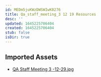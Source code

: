 ```yaml
---
id: MEDm5juKWzDWSWIwK0276
title: Qa_staff_meeting_3 12 19 Resources
desc: ''
updated: 1645225706404
created: 1645225706404
stub: false
isDir: true
---
```

## Imported Assets
- [QA Staff Meeting 3 -12-29.jpg](/assets/qa-staff-meeting-3--12-29-w4x5w7MST7Ad.jpg)
